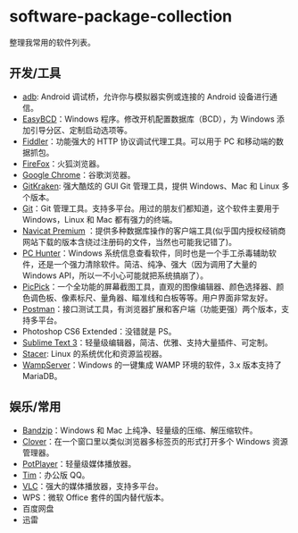 # software-package-collection

整理我常用的软件列表。

## 开发/工具

* [adb](https://developer.android.com/studio/command-line/adb.html): Android 调试桥，允许你与模拟器实例或连接的 Android 设备进行通信。
* [EasyBCD](http://neosmart.net/EasyBCD/)：Windows 程序。修改开机配置数据库（BCD），为 Windows 添加引导分区、定制启动选项等。
* [Fiddler](https://www.telerik.com/fiddler)：功能强大的 HTTP 协议调试代理工具。可以用于 PC 和移动端的数据抓包。
* [FireFox](http://www.firefox.com.cn/)：火狐浏览器。
* [Google Chrome](https://www.google.com/chrome/)：谷歌浏览器。
* [GitKraken](https://www.gitkraken.com/): 强大酷炫的 GUI Git 管理工具，提供 Windows、Mac 和 Linux 多个版本。
* [Git](https://git-scm.com/downloads)：Git 管理工具。支持多平台。用过的朋友们都知道，这个软件主要用于 Windows，Linux 和 Mac 都有强力的终端。
* [Navicat Premium](https://www.navicat.com.cn/products/navicat-premium) ：提供多种数据库操作的客户端工具(似乎国内授权经销商网站下载的版本含绕过注册码的文件，当然也可能我记错了)。
* [PC Hunter](https://www.bleepingcomputer.com/download/pc-hunter/)：Windows 系统信息查看软件，同时也是一个手工杀毒辅助软件，还是一个强力清除软件。简洁、纯净、强大（因为调用了大量的 Windows API，所以一不小心可能就把系统搞崩了）。
* [PicPick](http://ngwin.com/picpick)：一个全功能的屏幕截图工具，直观的图像编辑器、颜色选择器、颜色调色板、像素标尺、量角器、瞄准线和白板等等。用户界面非常友好。
* [Postman](https://www.getpostman.com/)：接口测试工具，有浏览器扩展和客户端（功能更强）两个版本，支持多平台。
* Photoshop CS6 Extended：没错就是 PS。
* [Sublime Text 3](https://www.sublimetext.com/)：轻量级编辑器，简洁、优雅、支持大量插件、可定制。
* [Stacer](https://github.com/oguzhaninan/Stacer): Linux 的系统优化和资源监视器。
* [WampServer](http://www.wampserver.com/en/)：Windows 的一键集成 WAMP 环境的软件，3.x 版本支持了 MariaDB。

## 娱乐/常用

* [Bandzip](https://www.bandisoft.com/bandizip/cn/)：Windows 和 Mac 上纯净、轻量级的压缩、解压缩软件。
* [Clover](http://cn.ejie.me/)：在一个窗口里以类似浏览器多标签页的形式打开多个 Windows 资源管理器。
* [PotPlayer](https://potplayer.daum.net/)：轻量级媒体播放器。
* [Tim](https://tim.qq.com/)：办公版 QQ。
* [VLC](https://www.videolan.org/vlc/)：强大的媒体播放器，支持多平台。
* WPS：微软 Office 套件的国内替代版本。
* 百度网盘
* 迅雷
